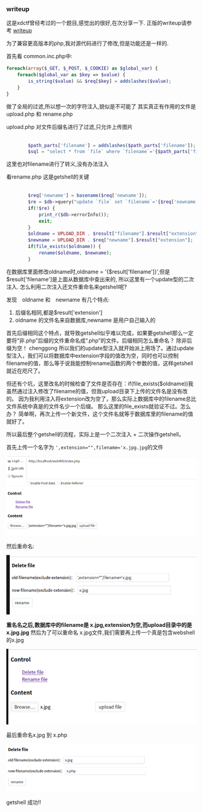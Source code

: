 ### writeup 
这是xdctf曾经考过的一个题目,感觉出的很好,在次分享一下.
正版的writeup请参考 [writeup](https://www.leavesongs.com/PENETRATION/some-sangebaimao-ctf-writeups.html)

为了兼容更高版本的php,我对源代码进行了修改,但是功能还是一样的.

首先看 common.inc.php中:
```php
foreach(array($_GET, $_POST, $_COOKIE) as $global_var) {
    foreach($global_var as $key => $value) {
        is_string($value) && $req[$key] = addslashes($value);
    }
}
```
做了全局的过滤,所以想一次的字符注入,貌似是不可能了
其实真正有作用的文件是 upload.php 和 rename.php  

upload.php 对文件后缀名进行了过滤,只允许上传图片
```php
 
        $path_parts['filename'] = addslashes($path_parts['filename']);
        $sql = "select * from `file` where `filename`='{$path_parts['filename']}' and `extension`='{$path_parts['extension']}'";
```
这里也对filename进行了转义,没有办法注入

看rename.php 这是getshell的关键
```php

        $req['newname'] = basename($req['newname']);
        $re = $db->query("update `file` set `filename`='{$req['newname']}', `oldname`='{$result['filename']}' where `fid`={$result['fid']}");
        if(!$re) {
            print_r($db->errorInfo());
            exit;
        }
        $oldname = UPLOAD_DIR . $result["filename"].$result["extension"];
        $newname = UPLOAD_DIR . $req["newname"].$result["extension"];
        if(file_exists($oldname)) {
            rename($oldname, $newname);
        }
```
在数据库里面修改oldname时,oldname = '{$result['filename']}',但是$result['filename']是上面从数据库中查出来的,
所以这里有一个update型的二次注入.
怎么利用二次注入还文件重命名来getshell呢?

发现　oldname 和　newname 有几个特点:
1. 后缀名相同,都是$result['extension']
2. oldname 的文件名来自数据库,newname 是用户自己输入的 

首先后缀相同这个特点，就导致getshell似乎难以完成，如果要getshell那么一定要将“非.php”后缀的文件重命名成“.php”的文件。后缀相同怎么重命名？
除非后缀为空！
chenggong
所以我们的update型注入就开始派上用场了。通过update型注入，我们可以将数据库中extension字段的值改为空，同时也可以控制filename的值，那么等于说我能控制rename函数的两个参数的值，这样getshell就近在咫尺了。

但还有个坑，这里改名的时候检查了文件是否存在：if(file_exists($oldname))我虽然通过注入修改了filename的值，但我upload目录下上传的文件名是没有改的。
因为我利用注入将extension改为空了，那么实际上数据库中的filename总比文件系统中真是的文件名少一个后缀。
那么这里的file_exists就验证不过。怎么办？
简单啊，再次上传一个新文件，这个文件名就等于数据库里的filename的值就好了。

所以最后整个getshell的流程，实际上是一个二次注入 + 二次操作getshell。

首先上传一个名字为 `',extension="",filename='x.jpg.jpg`的文件

![1.png](./images/1.png)

然后重命名:

![2.png](./images/2.png)

**重名名之后,数据库中的filename是 x.jpg,extension为空,而upload目录中的是 x.jpg.jpg**
然后为了可以重命名 x.jpg文件,我们需要再上传一个真是包含webshell的x.jpg 

![3.png](./images/3.png)

最后重命名x.jpg 到 x.php

![4.png](./images/4.png)

getshell 成功!!



